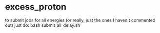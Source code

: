 # excess_proton
to submit jobs for all energies (or really, just the ones I haven't commented out) just do:
bash submit_all_delay.sh